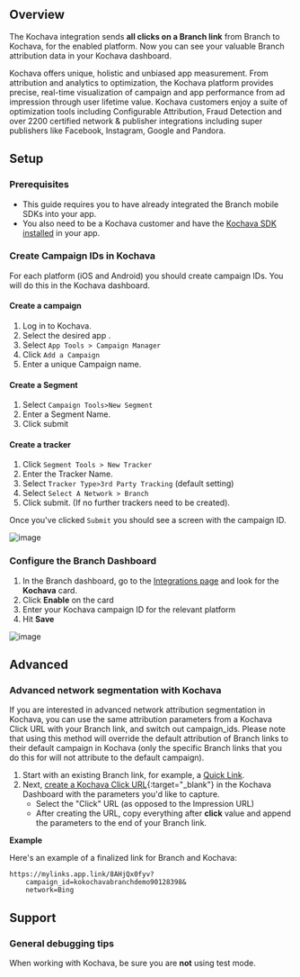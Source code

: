 ## Overview

The Kochava integration sends **all clicks on a Branch link** from Branch to Kochava, for the enabled platform. Now you can see your valuable Branch attribution data in your Kochava dashboard.

Kochava offers unique, holistic and unbiased app measurement. From attribution and analytics to optimization, the Kochava platform provides precise, real-time visualization of campaign and app performance from ad impression through user lifetime value. Kochava customers enjoy a suite of optimization tools including Configurable Attribution, Fraud Detection and over 2200 certified network & publisher integrations including super publishers like Facebook, Instagram, Google and Pandora.

## Setup

### Prerequisites
- This guide requires you to have already integrated the Branch mobile SDKs into your app.
- You also need to be a Kochava customer and have the [Kochava SDK installed](http://support.kochava.com/sdk-integration) in your app.

### Create Campaign IDs in Kochava

For each platform (iOS and Android) you should create campaign IDs. You will do this in the Kochava dashboard.

#### Create a campaign

1. Log in to Kochava.
1. Select the desired app .
1. Select `App Tools > Campaign Manager`
1. Click `Add a Campaign`
1. Enter a unique Campaign name.

#### Create a Segment

1. Select `Campaign Tools>New Segment`
1. Enter a Segment Name.
1. Click submit

#### Create a tracker

1. Click `Segment Tools > New Tracker`
1. Enter the Tracker Name.
1. Select `Tracker Type>3rd Party Tracking` (default setting)
1. Select `Select A Network > Branch`
1. Click submit. (If no further trackers need to be created).

Once you've clicked `Submit` you should see a screen with the campaign ID.

![image](/_assets/img/pages/integrations/kochava/kochava-dashboard.png)

### Configure the Branch Dashboard

1. In the Branch dashboard, go to the [Integrations page](https://dashboard.branch.io/integrations) and look for the **Kochava** card.
1. Click **Enable** on the card
1. Enter your Kochava campaign ID for the relevant platform
1. Hit **Save**

![image](/_assets/img/pages/integrations/kochava/enable-kochava-integration.png)

## Advanced

### Advanced network segmentation with Kochava

If you are interested in advanced network attribution segmentation in Kochava, you can use the same attribution parameters from a Kochava Click URL with your Branch link, and switch out campaign_ids. Please note that using this method will override the default attribution of Branch links to their default campaign in Kochava (only the specific Branch links that you do this for will not attribute to the default campaign).


1. Start with an existing Branch link, for example, a [ Quick Link](../../pages/dashboard/analytics/#quick-links).
1. Next, [create a Kochava Click URL](http://support.kochava.com/campaign-management/create-an-install-campaign){:target="\_blank"} in the Kochava Dashboard with the parameters you'd like to capture.
	- Select the "Click" URL (as opposed to the Impression URL)
	- After creating the URL, copy everything after **click** value and append the parameters to the end of your Branch link.

**Example**

Here's an example of a finalized link for Branch and Kochava:

```
https://mylinks.app.link/8AHjQx0fyv?
	campaign_id=kokochavabranchdemo90128398&
	network=Bing
```

## Support

### General debugging tips

When working with Kochava, be sure you are **not** using test mode.

